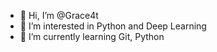 - 👋 Hi, I’m @Grace4t
- 👀 I’m interested in Python and Deep Learning
- 🌱 I’m currently learning Git, Python


<!---
Grace4t/Grace4t is a ✨ special ✨ repository because its `README.md` (this file) appears on your GitHub profile.
You can click the Preview link to take a look at your changes.
--->
